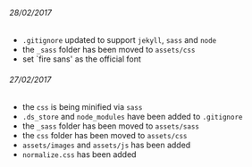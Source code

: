 ###### 28/02/2017
* `.gitignore` updated to support `jekyll`, `sass` and `node`
* the `_sass` folder has been moved to `assets/css`
* set `fire sans' as the official font

###### 27/02/2017
* the `css` is being minified via `sass`
* `.ds_store` and `node_modules` have been added to `.gitignore`
* the `_sass` folder has been moved to `assets/sass`
* the `css` folder has been moved to `assets/css`
* `assets/images` and `assets/js` has been added
* `normalize.css` has been added